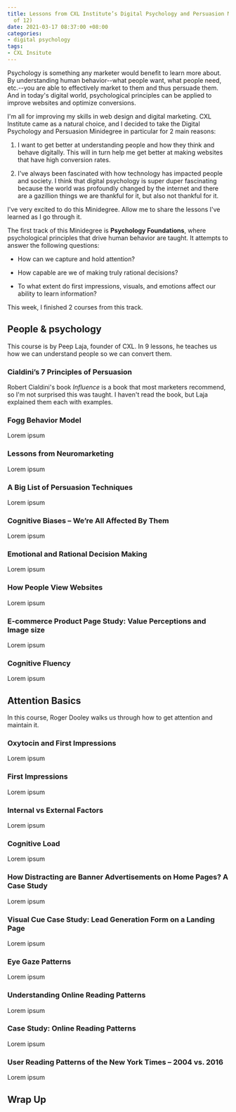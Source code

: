 ```yaml
---
title: Lessons from CXL Institute’s Digital Psychology and Persuasion Minidegree (1
  of 12)
date: 2021-03-17 08:37:00 +08:00
categories:
- digital psychology
tags:
- CXL Insitute
---
```


Psychology is something any marketer would benefit to learn more about. By understanding human behavior--what people want, what people need, etc.--you are able to effectively market to them and thus persuade them. And in today's digital world, psychological principles can be applied to improve websites and optimize conversions.

I'm all for improving my skills in web design and digital marketing. CXL Institute came as a natural choice, and I decided to take the Digital Psychology and Persuasion Minidegree in particular for 2 main reasons:

1. I want to get better at understanding people and how they think and behave digitally. This will in turn help me get better at making websites that have high conversion rates.

2. I've always been fascinated with how technology has impacted people and society. I think that digital psychology is super duper fascinating because the world was profoundly changed by the internet and there are a gazillion things we are thankful for it, but also not thankful for it.

I've very excited to do this Minidegree. Allow me to share the lessons I've learned as I go through it.

The first track of this Minidegree is **Psychology Foundations**, where psychological principles that drive human behavior are taught. It attempts to answer the following questions:

* How can we capture and hold attention?

* How capable are we of making truly rational decisions?

* To what extent do first impressions, visuals, and emotions affect our ability to learn information?

This week, I finished 2 courses from this track.

## People & psychology

This course is by Peep Laja, founder of CXL. In 9 lessons, he teaches us how we can understand people so we can convert them.

### Cialdini’s 7 Principles of Persuasion

Robert Cialdini's book *Influence* is a book that most marketers recommend, so I'm not surprised this was taught. I haven't read the book, but Laja explained them each with examples.

### Fogg Behavior Model

Lorem ipsum

### Lessons from Neuromarketing

Lorem ipsum

### A Big List of Persuasion Techniques

Lorem ipsum

### Cognitive Biases – We’re All Affected By Them

Lorem ipsum

### Emotional and Rational Decision Making

Lorem ipsum

### How People View Websites

Lorem ipsum

### E-commerce Product Page Study: Value Perceptions and Image size

Lorem ipsum

### Cognitive Fluency

Lorem ipsum

## Attention Basics

In this course, Roger Dooley walks us through how to get attention and maintain it.

### Oxytocin and First Impressions

Lorem ipsum

### First Impressions

Lorem ipsum

### Internal vs External Factors

Lorem ipsum

### Cognitive Load

Lorem ipsum

### How Distracting are Banner Advertisements on Home Pages? A Case Study

Lorem ipsum

### Visual Cue Case Study: Lead Generation Form on a Landing Page

Lorem ipsum

### Eye Gaze Patterns

Lorem ipsum

### Understanding Online Reading Patterns

Lorem ipsum

### Case Study: Online Reading Patterns

Lorem ipsum

### User Reading Patterns of the New York Times – 2004 vs. 2016

Lorem ipsum

## Wrap Up